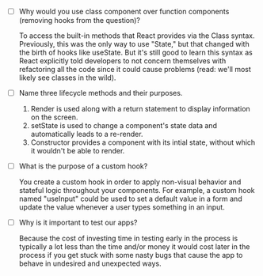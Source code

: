 - [ ] Why would you use class component over function components (removing hooks from the question)?
    
    To access the built-in methods that React provides via the Class syntax. Previously, this was the only way to use "State," but that
    changed with the birth of hooks like useState. But it's still good to learn this syntax as React explicitly told developers to not
    concern themselves with refactoring all the code since it could cause problems (read: we'll most likely see classes in the wild).

- [ ] Name three lifecycle methods and their purposes.

    1. Render is used along with a return statement to display information on the screen.
    2. setState is used to change a component's state data and automatically leads to a re-render.
    3. Constructor provides a component with its intial state, without which it wouldn't be able to render.

- [ ] What is the purpose of a custom hook?

    You create a custom hook in order to apply non-visual behavior and stateful logic throughout your components. For example, a custom
    hook named "useInput" could be used to set a default value in a form and update the value whenever a user types something in an input.

- [ ] Why is it important to test our apps?

    Because the cost of investing time in testing early in the process is typically a lot less than the time and/or money it would cost
    later in the process if you get stuck with some nasty bugs that cause the app to behave in undesired and unexpected ways.